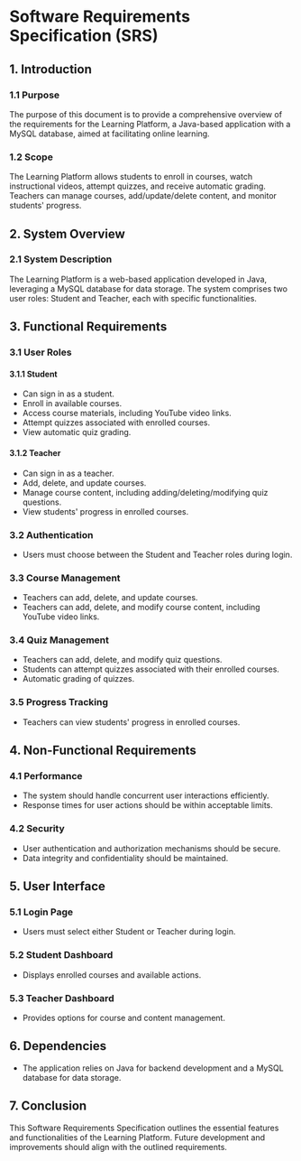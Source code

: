 # Software Requirements Specification (SRS)

## 1. Introduction

### 1.1 Purpose
The purpose of this document is to provide a comprehensive overview of the requirements for the Learning Platform, a Java-based application with a MySQL database, aimed at facilitating online learning.

### 1.2 Scope
The Learning Platform allows students to enroll in courses, watch instructional videos, attempt quizzes, and receive automatic grading. Teachers can manage courses, add/update/delete content, and monitor students' progress.

## 2. System Overview

### 2.1 System Description
The Learning Platform is a web-based application developed in Java, leveraging a MySQL database for data storage. The system comprises two user roles: Student and Teacher, each with specific functionalities.

## 3. Functional Requirements

### 3.1 User Roles

#### 3.1.1 Student
- Can sign in as a student.
- Enroll in available courses.
- Access course materials, including YouTube video links.
- Attempt quizzes associated with enrolled courses.
- View automatic quiz grading.

#### 3.1.2 Teacher
- Can sign in as a teacher.
- Add, delete, and update courses.
- Manage course content, including adding/deleting/modifying quiz questions.
- View students' progress in enrolled courses.

### 3.2 Authentication
- Users must choose between the Student and Teacher roles during login.

### 3.3 Course Management
- Teachers can add, delete, and update courses.
- Teachers can add, delete, and modify course content, including YouTube video links.

### 3.4 Quiz Management
- Teachers can add, delete, and modify quiz questions.
- Students can attempt quizzes associated with their enrolled courses.
- Automatic grading of quizzes.

### 3.5 Progress Tracking
- Teachers can view students' progress in enrolled courses.

## 4. Non-Functional Requirements

### 4.1 Performance
- The system should handle concurrent user interactions efficiently.
- Response times for user actions should be within acceptable limits.

### 4.2 Security
- User authentication and authorization mechanisms should be secure.
- Data integrity and confidentiality should be maintained.

## 5. User Interface

### 5.1 Login Page
- Users must select either Student or Teacher during login.

### 5.2 Student Dashboard
- Displays enrolled courses and available actions.

### 5.3 Teacher Dashboard
- Provides options for course and content management.

## 6. Dependencies
- The application relies on Java for backend development and a MySQL database for data storage.

## 7. Conclusion
This Software Requirements Specification outlines the essential features and functionalities of the Learning Platform. Future development and improvements should align with the outlined requirements.
